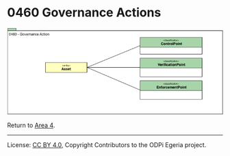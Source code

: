 <!-- SPDX-License-Identifier: CC-BY-4.0 -->
<!-- Copyright Contributors to the ODPi Egeria project. -->

# 0460 Governance Actions

![UML](0460-Governance-Actions.png)


Return to [Area 4](Area-4-models.md).

----
License: [CC BY 4.0](https://creativecommons.org/licenses/by/4.0/),
Copyright Contributors to the ODPi Egeria project.